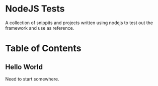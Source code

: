 NodeJS Tests
============
A collection of snippits and projects written using nodejs to test out the framework and use as reference.

Table of Contents
=================
Hello World
-----------
Need to start somewhere.


